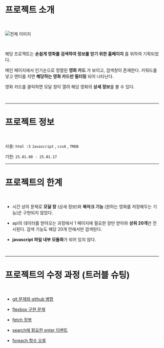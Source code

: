 # 프로젝트 소개 
<br/>

![전체 이미지](https://github.com/pnh135/parkNahyun99/blob/main/Screenshot%202025-01-17%20at%2011.08.56.JPG?raw=true)

<br/>

해당 프로젝트는 **손쉽게 영화를 검색하여 정보를 얻기 위한 홈페이지** 를 위하여 기획되었다. 

메인 페이지에서 인기순으로 정렬된 **영화 카드** 가 보이고, 검색창이 존재한다. 키워드를 넣고 엔터를 치면 **해당하는 영화 카드만 필터링** 되어 나타난다. 

영화 카드를 클릭하면 모달 창이 열려 해당 영화의 **상세 정보**를 볼 수 있다.

<br/>
 
 
 ---

 # 프로젝트 정보 
<br/>

사용: `html :5` `Javascript` , `css6` , `TMDB`


기한: `25.01.08 - 25.01.17`
 
 ---

# 프로젝트의 한계 

<br/>

+ 시간 상의 문제로 **모달 창** (상세 정보)와 **북마크 기능** (원하는 영화를 저장해두는 기능)은 구현되지 않았다.

+ api의 데이터를 받아오는 과정에서 1 페이지에 필요한 양만 받아와 **상위 20개**만 전시된다. 검색 기능도 해당 20개 안에서만 검색된다.

+ **javascript 파일 내부 모듈화**가 되어 있지 않다.

<br/>

---

# 프로젝트의 수정 과정 (트러블 슈팅) 

<br/>

+  [git 문제와 github 병합](https://velog.io/@pna9904/19-git-push-오류와-해결-과정)

+  [flexbox 구현 문제](https://velog.io/@pna9904/110-flexbox-구현과-fetch)

+  [fetch 정복](https://velog.io/@pna9904/114-fetch-오류-수정)

+  [search에 필요한 enter 이벤트](https://velog.io/@pna9904/115-enter에-반응하는-함수-수정)

+  [foreach 함수 오류](https://velog.io/@pna9904/116-임시)

